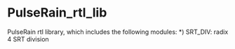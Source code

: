 # PulseRain_rtl_lib
PulseRain rtl library, which includes the following modules:
*) SRT_DIV: radix 4 SRT division 


